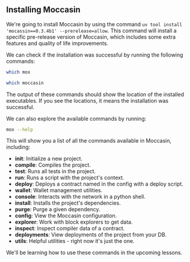 ## Installing Moccasin

We're going to install Moccasin by using the command `uv tool install 'mocassin==0.3.4b1' --prerelease=allow`. This command will install a specific pre-release version of Moccasin, which includes some extra features and quality of life improvements.

We can check if the installation was successful by running the following commands:

```bash
which mox
```

```bash
which moccasin
```

The output of these commands should show the location of the installed executables. If you see the locations, it means the installation was successful.

We can also explore the available commands by running:

```bash
mox --help
```

This will show you a list of all the commands available in Moccasin, including:

* **init**: Initialize a new project.
* **compile**: Compiles the project.
* **test**: Runs all tests in the project.
* **run**: Runs a script with the project's context.
* **deploy**: Deploys a contract named in the config with a deploy script.
* **wallet**: Wallet management utilities.
* **console**: Interacts with the network in a python shell.
* **install**: Installs the project's dependencies.
* **purge**: Purge a given dependency.
* **config**: View the Moccasin configuration.
* **explorer**: Work with block explorers to get data.
* **inspect**: Inspect compiler data of a contract.
* **deployments**: View deployments of the project from your DB.
* **utils**: Helpful utilities - right now it's just the one.

We'll be learning how to use these commands in the upcoming lessons.
